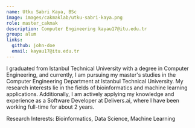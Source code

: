 ```yaml
---
name: Utku Sabri Kaya, BSc
image: images/cakmaklab/utku-sabri-kaya.png
role: master_cakmak
description: Computer Engineering kayau17@itu.edu.tr
group: alum
links:
  github: john-doe
  email: kayau17@itu.edu.tr
---
```


I graduated from Istanbul Technical University with a degree in Computer Engineering, and currently, I am pursuing my master's studies in the Computer Engineering Department at Istanbul Technical University. My research interests lie in the fields of bioinformatics and machine learning applications. Additionally, I am actively applying my knowledge and experience as a Software Developer at Delivers.ai, where I have been working full-time for about 2 years.  

Research Interests: Bioinformatics, Data Science, Machine Learning
